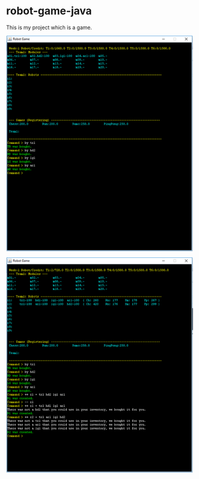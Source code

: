 # robot-game-java
This is my project which is a game.

![alt tag](https://github.com/oguzkaganeren/robot-game-java/blob/master/createRobot.gif)

![alt tag](https://github.com/oguzkaganeren/robot-game-java/blob/master/register.gif)

